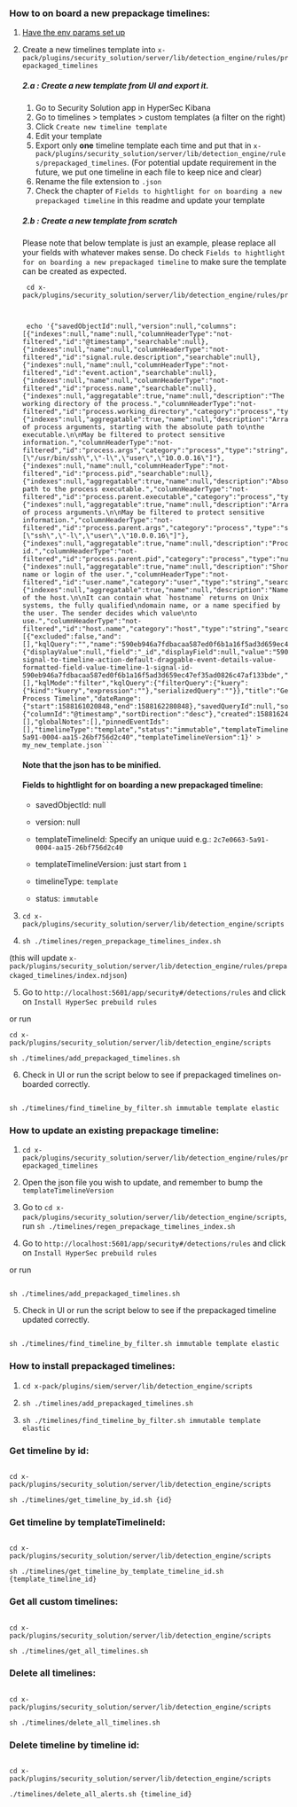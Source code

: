 

### How to on board a new prepackage timelines:



1.  [Have the env params set up](https://github.com/elastic/kibana/blob/master/x-pack/plugins/siem/server/lib/detection_engine/README.md)

2. Create a new timelines template into `x-pack/plugins/security_solution/server/lib/detection_engine/rules/prepackaged_timelines`

	##### 2.a : Create a new template from UI and export it.

	 1. Go to Security Solution app in HyperSec Kibana
	 2. Go to timelines > templates > custom templates (a filter on the right)
	 3. Click `Create new timeline template`
	 4. Edit your template
	 5. Export only **one** timeline template each time and put that in `x-pack/plugins/security_solution/server/lib/detection_engine/rules/prepackaged_timelines`. (For potential update requirement in the future, we put one timeline in each file to keep nice and clear)
	 6. Rename the file extension to `.json`
	 7. Check the chapter of `Fields to hightlight for on boarding a new prepackaged timeline` in this readme and update your template




	##### 2.b : Create a new template from scratch
	Please note that below template is just an example, please replace all your fields with whatever makes sense. Do check `Fields to hightlight for on boarding a new prepackaged timeline` to make sure the template can be created as expected.


		cd x-pack/plugins/security_solution/server/lib/detection_engine/rules/prepackaged_timelines



		echo '{"savedObjectId":null,"version":null,"columns":[{"indexes":null,"name":null,"columnHeaderType":"not-filtered","id":"@timestamp","searchable":null},{"indexes":null,"name":null,"columnHeaderType":"not-filtered","id":"signal.rule.description","searchable":null},{"indexes":null,"name":null,"columnHeaderType":"not-filtered","id":"event.action","searchable":null},{"indexes":null,"name":null,"columnHeaderType":"not-filtered","id":"process.name","searchable":null},{"indexes":null,"aggregatable":true,"name":null,"description":"The working directory of the process.","columnHeaderType":"not-filtered","id":"process.working_directory","category":"process","type":"string","searchable":null,"example":"/home/alice"},{"indexes":null,"aggregatable":true,"name":null,"description":"Array of process arguments, starting with the absolute path to\nthe executable.\n\nMay be filtered to protect sensitive information.","columnHeaderType":"not-filtered","id":"process.args","category":"process","type":"string","searchable":null,"example":"[\"/usr/bin/ssh\",\"-l\",\"user\",\"10.0.0.16\"]"},{"indexes":null,"name":null,"columnHeaderType":"not-filtered","id":"process.pid","searchable":null},{"indexes":null,"aggregatable":true,"name":null,"description":"Absolute path to the process executable.","columnHeaderType":"not-filtered","id":"process.parent.executable","category":"process","type":"string","searchable":null,"example":"/usr/bin/ssh"},{"indexes":null,"aggregatable":true,"name":null,"description":"Array of process arguments.\n\nMay be filtered to protect sensitive information.","columnHeaderType":"not-filtered","id":"process.parent.args","category":"process","type":"string","searchable":null,"example":"[\"ssh\",\"-l\",\"user\",\"10.0.0.16\"]"},{"indexes":null,"aggregatable":true,"name":null,"description":"Process id.","columnHeaderType":"not-filtered","id":"process.parent.pid","category":"process","type":"number","searchable":null,"example":"4242"},{"indexes":null,"aggregatable":true,"name":null,"description":"Short name or login of the user.","columnHeaderType":"not-filtered","id":"user.name","category":"user","type":"string","searchable":null,"example":"albert"},{"indexes":null,"aggregatable":true,"name":null,"description":"Name of the host.\n\nIt can contain what `hostname` returns on Unix systems, the fully qualified\ndomain name, or a name specified by the user. The sender decides which value\nto use.","columnHeaderType":"not-filtered","id":"host.name","category":"host","type":"string","searchable":null}],"dataProviders":[{"excluded":false,"and":[],"kqlQuery":"","name":"590eb946a7fdbacaa587ed0f6b1a16f5ad3d659ec47ef35ad0826c47af133bde","queryMatch":{"displayValue":null,"field":"_id","displayField":null,"value":"590eb946a7fdbacaa587ed0f6b1a16f5ad3d659ec47ef35ad0826c47af133bde","operator":":"},"id":"send-signal-to-timeline-action-default-draggable-event-details-value-formatted-field-value-timeline-1-signal-id-590eb946a7fdbacaa587ed0f6b1a16f5ad3d659ec47ef35ad0826c47af133bde","enabled":true}],"description":"","eventType":"all","filters":[],"kqlMode":"filter","kqlQuery":{"filterQuery":{"kuery":{"kind":"kuery","expression":""},"serializedQuery":""}},"title":"Generic Process Timeline","dateRange":{"start":1588161020848,"end":1588162280848},"savedQueryId":null,"sort":{"columnId":"@timestamp","sortDirection":"desc"},"created":1588162404153,"createdBy":"Elastic","updated":1588604767818,"updatedBy":"Elastic","eventNotes":[],"globalNotes":[],"pinnedEventIds":[],"timelineType":"template","status":"immutable","templateTimelineId":"2c7e0663-5a91-0004-aa15-26bf756d2c40","templateTimelineVersion":1}' > my_new_template.json```

	#### Note that the json has to be minified.
	#### Fields to hightlight for on boarding a new prepackaged timeline:

	- savedObjectId: null

	- version: null

	- templateTimelineId: Specify an unique uuid e.g.: `2c7e0663-5a91-0004-aa15-26bf756d2c40`

	- templateTimelineVersion: just start from `1`

	- timelineType: `template`

	- status: `immutable`



3.  ```cd x-pack/plugins/security_solution/server/lib/detection_engine/scripts```

4.  ```sh ./timelines/regen_prepackage_timelines_index.sh```

(this will update `x-pack/plugins/security_solution/server/lib/detection_engine/rules/prepackaged_timelines/index.ndjson`)



5. Go to `http://localhost:5601/app/security#/detections/rules` and click on `Install HyperSec prebuild rules`

or run

```
cd x-pack/plugins/security_solution/server/lib/detection_engine/scripts

sh ./timelines/add_prepackaged_timelines.sh

```



6. Check in UI or run the script below to see if prepackaged timelines on-boarded correctly.

```

sh ./timelines/find_timeline_by_filter.sh immutable template elastic

```



### How to update an existing prepackage timeline:

1.  ```cd x-pack/plugins/security_solution/server/lib/detection_engine/rules/prepackaged_timelines```

2. Open the json file you wish to update, and remember to bump the `templateTimelineVersion`

3. Go to ```cd x-pack/plugins/security_solution/server/lib/detection_engine/scripts```, run ```sh ./timelines/regen_prepackage_timelines_index.sh```

4. Go to `http://localhost:5601/app/security#/detections/rules` and click on `Install HyperSec prebuild rules`

or run

```

sh ./timelines/add_prepackaged_timelines.sh

```



5. Check in UI or run the script below to see if the prepackaged timeline updated correctly.

```

sh ./timelines/find_timeline_by_filter.sh immutable template elastic

```




### How to install prepackaged timelines:

1.  ```cd x-pack/plugins/siem/server/lib/detection_engine/scripts```

2.  ```sh ./timelines/add_prepackaged_timelines.sh```

3.  ```sh ./timelines/find_timeline_by_filter.sh immutable template elastic```



### Get timeline by id:

```

cd x-pack/plugins/security_solution/server/lib/detection_engine/scripts

sh ./timelines/get_timeline_by_id.sh {id}

```




### Get timeline by templateTimelineId:

```

cd x-pack/plugins/security_solution/server/lib/detection_engine/scripts

sh ./timelines/get_timeline_by_template_timeline_id.sh {template_timeline_id}

```




### Get all custom timelines:

```

cd x-pack/plugins/security_solution/server/lib/detection_engine/scripts

sh ./timelines/get_all_timelines.sh

```




### Delete all timelines:

```

cd x-pack/plugins/security_solution/server/lib/detection_engine/scripts

sh ./timelines/delete_all_timelines.sh

```



### Delete timeline by timeline id:

```

cd x-pack/plugins/security_solution/server/lib/detection_engine/scripts

./timelines/delete_all_alerts.sh {timeline_id}

```
